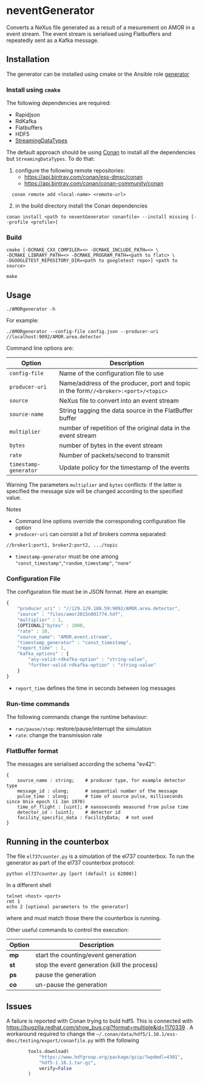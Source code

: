 # neventGenerator

Converts a NeXus file generated as a result of a mesurement on AMOR in a event stream. The event stream is serialised using Flatbuffers and repeatedly sent as a Kafka message.

## Installation

The generator can be installed using cmake or the Ansible role [generator](../ansible/roles) 

### Install using ``cmake``

The following dependencies are required:

* Rapidjson
* RdKafka
* Flatbuffers
* HDF5
* [StreamingDataTypes](https://github.com/ess-dmsc/streaming-data-types)

The default approach should be using [Conan](https://www.conan.io/) to install all the dependencies but ``StreamingDataTypes``. To do that:

1. configure the following remote repositories:
   * https://api.bintray.com/conan/ess-dmsc/conan
   * https://api.bintray.com/conan/conan-community/conan

```
  conan remote add <local-name> <remote-url>
```

2. in the build directory install the Conan dependencies
```
conan install <path to neventGenerator conanfile> --install missing [--profile <profile>]
```


### Build

```shell
cmake [-DCMAKE_CXX_COMPILER=<> -DCMAKE_INCLUDE_PATH=<> \
-DCMAKE_LIBRARY_PATH=<> -DCMAKE_PROGRAM_PATH=<path to flatc> \
-DGOOGLETEST_REPOSITORY_DIR=<path to googletest repo>] <path to source>

make
```

## Usage

```shell
./AMORgenerator -h
```

For example:

```shell
./AMORgenerator --config-file config.json --producer-uri //localhost:9092/AMOR.area.detector
```

Command line options are:


| Option | Description | 
| ---         |     ---|
| `config-file`  | Name of the configuration file to use |
|  `producer-uri`    | Name/address of the producer, port and topic in the form`//<broker>:<port>/<topic>` |
| `source`   | NeXus file to convert into an event stream | 
| `source-name`   | String tagging the data source in the FlatBuffer buffer | 
| `multiplier`  | number of repetition of the original data in the event stream  | 
| `bytes`  | number of bytes in the event stream  | 
| `rate`   | Number of packets/second to transmit  | 
| `timestamp-generator`   | Update policy for the timestamp of the events  | 

Warning The parameters `multiplier` and `bytes` conflicts: if the
latter is specified the message size will be changed according to the specified
value.

Notes
* Command line options override the corresponding configuration file option
* `producer-uri` can consist a list of brokers comma separated:
```
//broker1:port1, broker2:port2, .../topic
```
* `timestamp-generator` must be one among
``"const_timestamp"``,``"random_timestamp"``, ``"none"``

### Configuration File

The configuration file must be in JSON format. Here an example:

```js
{
    "producer_uri" : "//129.129.188.59:9092/AMOR.area.detector",
    "source" : "files/amor2015n001774.hdf",
    "multiplier" : 1,
	[OPTIONAL]"bytes" : 1000,
    "rate" : 10,
    "source_name": "AMOR.event.stream",
    "timestamp_generator" : "const_timestamp",
    "report_time" : 1,
	"kafka_options" : {
		"any-valid-rdkafka-option" : "string-value",
		"further-valid-rdkafka-option" : "string-value"
	}
}
```
* ``report_time`` defines the time in seconds between log messages


### Run-time commands

The following commands change the runtime behaviour:
* ``run/pause/stop``: restore/pause/interrupt the simulation
* ``rate``: change the transmission rate

### FlatBuffer format

The messages are serialised according the schema "ev42":

```shell
{
    source_name : string;    # producer type, for example detector type
    message_id : ulong;      # sequential number of the message
    pulse_time : ulong;      # time of source pulse, milliseconds since Unix epoch (1 Jan 1970)
    time_of_flight : [uint]; # nanoseconds measured from pulse time
    detector_id : [uint];    # detector id
    facility_specific_data : FacilityData;  # not used
}
```

## Running in the counterbox

The file ``el737counter.py`` is a simulation of the el737 counterbox. To run the
generator as part of the el737 counterbox protocol:
```shell
python el737counter.py [port (default is 62000)]
```
In a different shell
```shell
telnet <host> <port>
rmt 1
echo 2 [optional parameters to the generator]
```
where <host> and <port> must match those there the counterbox is running.

Other useful commands to control the execution:

| Option | Description | 
| ---         |     ---|
| **mp <number>** | start the counting/event generation |
| **st** | stop the event generation (kill the process) |
| **ps** | pause the generation |
| **co** | un-pause the generation |

## Issues

A failure is reported with Conan trying to buld hdf5. This is connected with https://bugzilla.redhat.com/show_bug.cgi?format=multiple&id=1170339 . A workaround required to change the ``~/.conan/data/hdf5/1.10.1/ess-dmsc/testing/export/conanfile.py`` with the following

```python
        tools.download(
            "https://www.hdfgroup.org/package/gzip/?wpdmdl=4301",
            "hdf5-1.10.1.tar.gz",
            verify=False
        )
```

